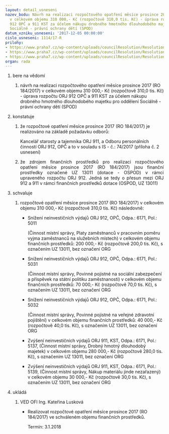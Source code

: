 ```yaml
---
layout: detail_usneseni
nazev_bodu: Návrh na realizaci rozpočtového opatření měsíce prosince 2017 (RO 184/2017)
  v celkovém objemu 310 000,- Kč (rozpočtově 310,0 tis. Kč) - úprava rozpočtu ORJ
  912 OPČ a 911 KST za účelem nákupu drobného hmotného dlouhodobého majetku pro oddělení
  Sociálně - právní ochrany dětí (SPOD)
datum_vzniku_usneseni: '2017-12-05 00:00:00'
cislo_usneseni: 1114/17-R
prilohy:
- https://www.praha7.cz/wp-content/uploads/councilResolution/Resolutions/29701/export/Duvodovazprava~305568.docx
- https://www.praha7.cz/wp-content/uploads/councilResolution/Resolutions/29701/export/IS_KST_OPC_Pozadaveknarozpoctoveopatreni~305567.docx
- https://www.praha7.cz/wp-content/uploads/councilResolution/Resolutions/29701/export/export~306366.pdf
organ: rada
---
```

<ol class="urzList_view" id="urzList">
<li id="" class="urzClass1"><span name="1">bere na vědomí</span> 
<ol class="urzOlClass">
<li id="" class="urzClass2" style="TEXT-ALIGN: left"><span><p>návrh na realizaci rozpočtového opatření měsíce prosince 2017 (RO 184/2017) v celkovém objemu 310 000,- Kč (rozpočtově 310,0 tis. Kč) - úprava rozpočtu ORJ 912 OPČ a 911 KST za účelem nákupu drobného hmotného dlouhodobého majetku pro oddělení Sociálně - právní ochrany dětí (SPOD)</p></span></li></ol></li>
<li id="" class="urzClass1"><span name="6">konstatuje</span> 
<ol id="" class="urzOlClass">
<li id="" class="urzClass2" style="TEXT-ALIGN: left"><span><p>že rozpočtové opatření měsíce prosince 2017 (RO 184/2017)&nbsp;je realizováno na základě požadavku odborů:</p><p>Kancelář starosty a tajemníka ORJ 911, a Odboru personálních činností ORJ 912, OPČ a to v souladu s IS - č.: 74/2017 (příloha č. 2 usnesení)</p></span></li>
<li id="" class="urzClass2" style="TEXT-ALIGN: justify"><span><p style="TEXT-ALIGN: justify" data-mce-style="text-align: justify;">že zdrojem finančních prostředků pro realizaci rozpočtového opatření měsíce prosince 2017 (RO 184/2017) jsou finanční prostředky označené UZ 13011 (dotace - OSPOD) v rámci upraveného rozpočtu ORJ 912. Jedná se tedy o přesun mezi ORJ 912 a 911 v rámci finančních prostředků dotace (OSPOD, UZ 13011)<br></p></span></li>
</ol></li>
<li id="" class="urzClass1"><span name="24">schvaluje</span> 
<ol id="" class="urzOlClass">
<li id="" class="urzClass2" style="TEXT-ALIGN: left"><span><p>rozpočtové opatření&nbsp;měsíce prosince 2017 (RO 184/2017) v celkovém objemu 310 000,- Kč (rozpočtově 310,0 tis. Kč) následovně:</p></span>
<ul id="" class="urzUlClass">

<li id="" class="urzClass3" style="TEXT-ALIGN: left"><span><p>Snížení neinvestičních výdajů ORJ 912, OPČ, Odpa.: 6171, Pol.: 5011<br></p><p>(Činnost místní správy, Platy zaměstnanců v pracovním poměru vyjma zaměstnanců na služebních místech) v celkovém objemu finančních prostředků: 200 000,- Kč (rozpočtově 200,0 tis. Kč), s označením UZ 13011, bez označení ORG<br></p></span></li><li style="text-align: left;" id="" class="urzClass3"><span><p>Snížení neinvestičních výdajů ORJ 912, OPČ, Odpa.: 6171, Pol.: 5031</p><p>(Činnost místní správy, Povinné pojistné na sociální zabezpečení a příspěvek na státní politiku zaměstnanosti) v celkovém objemu finančních prostředků: 70 000,- Kč (rozpočtově 70,0 tis. Kč), s označením UZ 13011, bez označení ORG</p></span></li><li style="text-align: left;" id="" class="urzClass3"><span><p>Snížení neinvestičních výdajů ORJ 912, OPČ, Odpa.: 6171, Pol.: 5032</p><p>(Činnost místní správy,&nbsp;Povinné pojistné na veřejné zdravotní pojištění) v celkovém objemu finančních prostředků: 40 000,- Kč (rozpočtově 40,0 tis. Kč), s označením UZ 13011, bez označení ORG</p></span></li><li style="text-align: left;" id="" class="urzClass3"><span><p>Zvýšení neinvestičních výdajů ORJ 911, KST, Odpa.: 6171, Pol.: 5137, (Činnost místní správy, Drobný hmotný dlouhodobý majetek) v celkovém objemu 280 000,- Kč (rozpočtově 280,0 tis. Kč), s označením UZ 13011, bez označení ORG</p></span></li><li style="text-align: left;" id="" class="urzClass3"><span><p>Zvýšení neinvestičních výdajů ORJ 911, KST, Odpa.: 6171, Pol.: 5139, (Činnost místní správy, Nákup materiálu jinde nezařazený) v celkovém objemu 30 000,- Kč (rozpočtově 30,0 tis. Kč), s označením UZ 13011, bez označení ORG</p></span></li></ul></li>
</ol></li><li class="urzClass1" id="urzUkoly"><span name="1">ukládá</span><ol class="urzOlClass"><li class="urzClass2"><span><p>VED OFI Ing. Kateřina Lusková</p></span><ul class="urzUlClass"><li class="urzClass3"><span><p>Realizovat rozpočtové opatření měsíce prosince 2017 (RO 184/2017) ve schváleném objemu finančních prostředků.</p></span><span class="urzUkolTermin">  Termín:&nbsp;3.1.2018</span></li></ul></li></ol></li>
</ol>